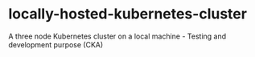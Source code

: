 # locally-hosted-kubernetes-cluster
A three node Kubernetes cluster on a local machine - Testing and development purpose (CKA)
